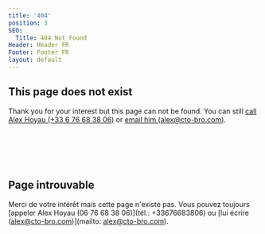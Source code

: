 ```yaml
---
title: '404'
position: 3
SEO:
  Title: 404 Not Found
Header: Header FR
Footer: Footer FR
layout: default
---
```


## This page does not exist

Thank you for your interest but this page can not be found. You can still [call Alex Hoyau (+33 6 76 68 38 06)](tel:+33676683806) or [email him (alex@cto-bro.com)](mailto:alex@cto-bro.com).

<br><br><br><br>

## Page introuvable


Merci de votre intérêt mais cette page n'existe pas. Vous pouvez toujours [appeler Alex Hoyau (06 76 68 38 06)](tél.: +33676683806) ou [lui écrire (alex@cto-bro.com)](mailto: alex@cto-bro.com).

<br><br><br><br>

